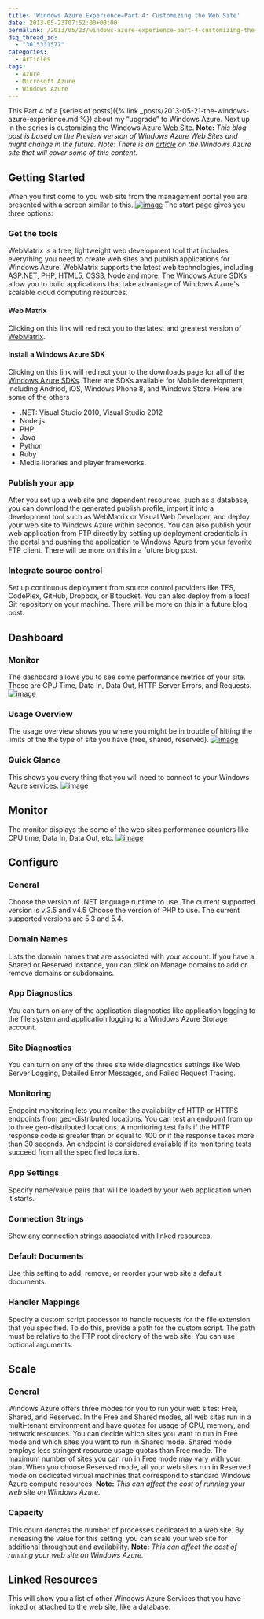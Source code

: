 ```yaml
---
title: 'Windows Azure Experience–Part 4: Customizing the Web Site'
date: 2013-05-23T07:52:00+00:00
permalink: /2013/05/23/windows-azure-experience-part-4-customizing-the-web-site/
dsq_thread_id:
  - "3615331577"
categories:
  - Articles
tags:
  - Azure
  - Microsoft Azure
  - Windows Azure
---
```


This Part 4 of a [series of posts]({% link _posts/2013-05-21-the-windows-azure-experience.md %}) about my “upgrade” to Windows Azure. Next up in the series is customizing the Windows Azure [Web Site](http://www.windowsazure.com/en-us/manage/services/web-sites/). **Note:** _This blog post is based on the Preview version of Windows Azure Web Sites and might change in the future._ _Note: There is an [article](http://www.windowsazure.com/en-us/manage/services/web-sites/how-to-configure-websites/) on the Windows Azure site that will cover some of this content._

## Getting Started

When you first come to you web site from the management portal you are presented with a screen similar to this. [![image](/assets/images/posts/image_thumb_20.png "image")](/assets/images/posts/image_21.png) The start page gives you three options:

### Get the tools

WebMatrix is a free, lightweight web development tool that includes everything you need to create web sites and publish applications for Windows Azure. WebMatrix supports the latest web technologies, including ASP.NET, PHP, HTML5, CSS3, Node and more. The Windows Azure SDKs allow you to build applications that take advantage of Windows Azure's scalable cloud computing resources.

#### Web Matrix

Clicking on this link will redirect you to the latest and greatest version of [WebMatrix](http://www.microsoft.com/web/webmatrix/).

#### Install a Windows Azure SDK

Clicking on this link will redirect your to the downloads page for all of the [Windows Azure SDKs](http://www.windowsazure.com/en-us/downloads/?fb=en-us). There are SDKs available for Mobile development, including Andriod, iOS, Windows Phone 8, and Windows Store. Here are some of the others

* .NET: Visual Studio 2010, Visual Studio 2012
* Node.js
* PHP
* Java
* Python
* Ruby
* Media libraries and player frameworks.

### Publish your app

After you set up a web site and dependent resources, such as a database, you can download the generated publish profile, import it into a development tool such as WebMatrix or Visual Web Developer, and deploy your web site to Windows Azure within seconds. You can also publish your web application from FTP directly by setting up deployment credentials in the portal and pushing the application to Windows Azure from your favorite FTP client. There will be more on this in a future blog post.

### Integrate source control

Set up continuous deployment from source control providers like TFS, CodePlex, GitHub, Dropbox, or Bitbucket. You can also deploy from a local Git repository on your machine. There will be more on this in a future blog post.

## Dashboard

### Monitor

The dashboard allows you to see some performance metrics of your site. These are CPU Time, Data In, Data Out, HTTP Server Errors, and Requests. [![image](/assets/images/posts/image_thumb_21.png "image")](/assets/images/posts/image_22.png)  

### Usage Overview

The usage overview shows you where you might be in trouble of hitting the limits of the the type of site you have (free, shared, reserved). [![image](/assets/images/posts/image_thumb_22.png "image")](/assets/images/posts/image_23.png)  

### Quick Glance

This shows you every thing that you will need to connect to your Windows Azure services. [![image](/assets/images/posts/image_thumb_23.png "image")](/assets/images/posts/image_24.png)

## Monitor

The monitor displays the some of the web sites performance counters like CPU time, Data In, Data Out, etc. [![image](/assets/images/posts/image_thumb_24.png "image")](/assets/images/posts/image_25.png)

## Configure

### General

Choose the version of .NET language runtime to use. The current supported version is v.3.5 and v4.5 Choose the version of PHP to use. The current supported versions are 5.3 and 5.4.

### Domain Names

Lists the domain names that are associated with your account. If you have a Shared or Reserved instance, you can click on Manage domains to add or remove domains or subdomains.

### App Diagnostics

You can turn on any of the application diagnostics like application logging to the file system and application logging to a Windows Azure Storage account.

### Site Diagnostics

You can turn on any of the three site wide diagnostics settings like Web Server Logging, Detailed Error Messages, and Failed Request Tracing.

### Monitoring

Endpoint monitoring lets you monitor the availability of HTTP or HTTPS endpoints from geo-distributed locations. You can test an endpoint from up to three geo-distributed locations. A monitoring test fails if the HTTP response code is greater than or equal to 400 or if the response takes more than 30 seconds. An endpoint is considered available if its monitoring tests succeed from all the specified locations.

### App Settings

Specify name/value pairs that will be loaded by your web application when it starts.

### Connection Strings

Show any connection strings associated with linked resources.

### Default Documents

Use this setting to add, remove, or reorder your web site's default documents.

### Handler Mappings

Specify a custom script processor to handle requests for the file extension that you specified. To do this, provide a path for the custom script. The path must be relative to the FTP root directory of the web site. You can use optional arguments.

## Scale

### General

Windows Azure offers three modes for you to run your web sites: Free, Shared, and Reserved. In the Free and Shared modes, all web sites run in a multi-tenant environment and have quotas for usage of CPU, memory, and network resources. You can decide which sites you want to run in Free mode and which sites you want to run in Shared mode. Shared mode employs less stringent resource usage quotas than Free mode. The maximum number of sites you can run in Free mode may vary with your plan. When you choose Reserved mode, all your web sites run in Reserved mode on dedicated virtual machines that correspond to standard Windows Azure compute resources. **Note:** _This can affect the cost of running your web site on Windows Azure._

### Capacity

This count denotes the number of processes dedicated to a web site. By increasing the value for this setting, you can scale your web site for additional throughput and availability. **Note:** _This can affect the cost of running your web site on Windows Azure._

## Linked Resources

This will show you a list of other Windows Azure Services that you have linked or attached to the web site, like a database.